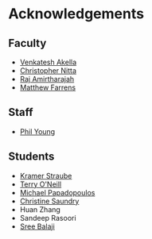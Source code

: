 # Acknowledgements
## Faculty
* [Venkatesh Akella](https://faculty.engineering.ucdavis.edu/akella/)  
* [Christopher Nitta](http://csiflabs.cs.ucdavis.edu/~cjnitta/)  
* [Raj Amirtharajah](http://www.ece.ucdavis.edu/~ramirtha/promotion/amirtharajah_record.html)  
* [Matthew Farrens](https://faculty.engineering.ucdavis.edu/farrens/)  

## Staff
* [Phil Young](http://www.ece.ucdavis.edu/people/staff/)  

## Students
* [Kramer Straube](https://www.linkedin.com/in/kstraube/)
* [Terry O'Neill](https://www.linkedin.com/in/terry-o-neill-214ba24/)
* [Michael Papadopoulos](https://www.x.com)
* [Christine Saundry](https://www.linkedin.com/in/csaundry/)
* Huan Zhang
* Sandeep Rasoori
* [Sree Balaji](https://www.linkedin.com/in/sree-balaji-girisankar-13b452106/)
  
